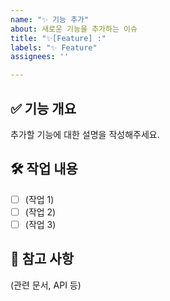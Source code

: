 ```yaml
---
name: "✨ 기능 추가"
about: 새로운 기능을 추가하는 이슈
title: "✨[Feature] :"
labels: "✨ Feature"
assignees: ''

---
```


## ✅ 기능 개요
추가할 기능에 대한 설명을 작성해주세요.

## 🛠 작업 내용
- [ ] (작업 1)
- [ ] (작업 2)
- [ ] (작업 3)

## 🔗 참고 사항
(관련 문서, API 등)
